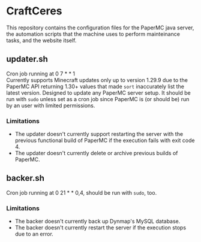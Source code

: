# CraftCeres

This repository contains the configuration files for the PaperMC java server, the automation scripts that the machine uses to perform mainteinance tasks, and the website itself.

## updater.sh

Cron job running at 0 7 * * 1<br>
Currently supports Minecraft updates only up to version 1.29.9 due to the PaperMC API returning 1.30+ values that made `sort` inaccurately list the latest version.
Designed to update any PaperMC server setup. It should be run with `sudo` unless set as a cron job since PaperMC is (or should be) run by an user with limited permissions.

### Limitations

- The updater doesn't currently support restarting the server with the previous functional build of PaperMC if the execution fails with exit code 4.
- The updater doesn't currently delete or archive previous builds of PaperMC.

## backer.sh

Cron job running at 0 21 * * 0,4, should be run with `sudo`, too.

### Limitations

- The backer doesn't currently back up Dynmap's MySQL database.
- The backer doesn't currently restart the server if the execution stops due to an error.
